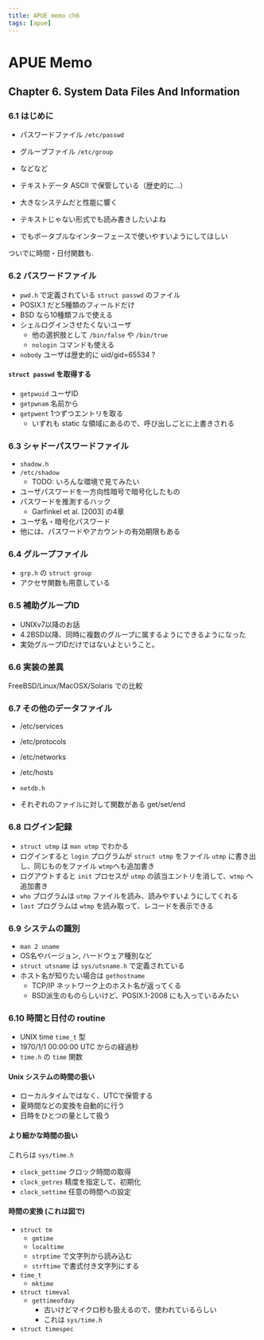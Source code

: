 ```yaml
---
title: APUE memo ch6
tags: [apue]
---
```


# APUE Memo
## Chapter 6. System Data Files And Information

### 6.1 はじめに

* パスワードファイル `/etc/passwd`
* グループファイル `/etc/group`
* などなど

* テキストデータ ASCII で保管している（歴史的に...）
* 大きなシステムだと性能に響く
* テキストじゃない形式でも読み書きしたいよね
* でもポータブルなインターフェースで使いやすいようにしてほしい

ついでに時間・日付関数も.

### 6.2 パスワードファイル

* `pwd.h` で定義されている `struct passwd` のファイル
* POSIX.1 だと5種類のフィールドだけ
* BSD なら10種類フルで使える
* シェルログインさせたくないユーザ
	* 他の選択肢として `/bin/false` や `/bin/true`
	* `nologin` コマンドも使える
* `nobody` ユーザは歴史的に uid/gid=65534 ?

#### `struct passwd` を取得する

* `getpwuid` ユーザID
* `getpwnam` 名前から
* `getpwent` 1つずつエントリを取る
	* いずれも static な領域にあるので、呼び出しごとに上書きされる

### 6.3 シャドーパスワードファイル

* `shadow.h`
* `/etc/shadow`
	* TODO: いろんな環境で見てみたい
* ユーザパスワードを一方向性暗号で暗号化したもの
* パスワードを推測するハック
	* Garfinkel et al. [2003] の4章
* ユーザ名・暗号化パスワード
* 他には、パスワードやアカウントの有効期限もある

### 6.4 グループファイル

* `grp.h` の `struct group`
* アクセサ関数も用意している

### 6.5 補助グループID

* UNIXv7以降のお話
* 4.2BSD以降、同時に複数のグループに属するようにできるようになった
* 実効グループIDだけではないよということ。

### 6.6 実装の差異

FreeBSD/Linux/MacOSX/Solaris での比較

### 6.7 その他のデータファイル

* /etc/services
* /etc/protocols
* /etc/networks
* /etc/hosts

* `netdb.h`
* それぞれのファイルに対して関数がある get/set/end

### 6.8 ログイン記録

* `struct utmp` は `man utmp` でわかる
* ログインすると `login` プログラムが `struct utmp` をファイル `utmp` に書き出し、同じものをファイル `wtmp`へも追加書き
* ログアウトすると `init` プロセスが `utmp` の該当エントリを消して、`wtmp` へ追加書き
* `who` プログラムは `utmp` ファイルを読み、読みやすいようにしてくれる
* `last` プログラムは `wtmp` を読み取って、レコードを表示できる

### 6.9 システムの識別

* `man 2 uname`
* OS名やバージョン, ハードウェア種別など
* `struct utsname` は `sys/utsname.h` で定義されている
* ホスト名が知りたい場合は `gethostname`
	* TCP/IP ネットワーク上のホスト名が返ってくる
	* BSD派生のものらしいけど、POSIX.1-2008 にも入っているみたい

### 6.10 時間と日付の routine

* UNIX time `time_t` 型
* 1970/1/1 00:00:00 UTC からの経過秒
* `time.h` の `time` 関数 

#### Unix システムの時間の扱い

* ローカルタイムではなく、UTCで保管する
* 夏時間などの変換を自動的に行う
* 日時をひとつの量として扱う

#### より細かな時間の扱い

これらは `sys/time.h`

* `clock_gettime` クロック時間の取得
* `clock_getres` 精度を指定して、初期化
* `clock_settime` 任意の時間への設定

#### 時間の変換 (これは図で)

* `struct tm`
	* `gmtime`
	* `localtime`
	* `strptime` で文字列から読み込む
	* `strftime` で書式付き文字列にする
* `time_t`
	* `mktime`
* `struct timeval`
	* `gettimeofday`
		* 古いけどマイクロ秒も扱えるので、使われているらしい
		* これは `sys/time.h`
* `struct timespec`
